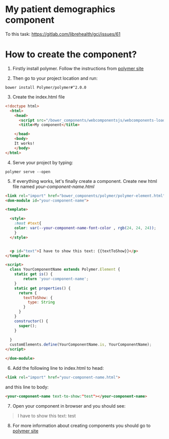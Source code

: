 # My patient demographics component
To this task: https://gitlab.com/librehealth/gci/issues/61

# How to create the component?

  1. Firstly install polymer. Follow the instructions from [polymer site](https://www.polymer-project.org/2.0/docs/tools/polymer-cli#install)

  2. Then go to your project location and run:
  ```
  bower install Polymer/polymer#^2.0.0
  ```

  3. Create the index.html file

  ```html
  <!doctype html>
    <html>
      <head>
        <script src="/bower_components/webcomponentsjs/webcomponents-loader.js"></script>
        <title>My component</title>

      </head>
      <body>
      It works!
      </body>
</html>
  ```
  
  4. Serve your project by typing:
  ```
  polymer serve --open
  ```
  
  5. If everything works, let's finally create a component. Create new html file named _your-component-name.html_
  ```html
<link rel="import" href="bower_components/polymer/polymer-element.html">
<dom-module id="your-component-name">

  <template>

    <style>
      :host #text{
      color: var(--your-component-name-font-color , rgb(24, 24, 24));
      }
    </style>


    <p id="text">I have to show this text: {{textToShow}}</p>
  </template>

  <script>
    class YourComponentName extends Polymer.Element {
      static get is() {
          return 'your-component-name';
      }
      static get properties() {
        return {
          textToShow: {
            type: String
          }
        }
      }
      constructor() {
        super();
      }
      
    }
    customElements.define(YourComponentName.is, YourComponentName);
  </script>

</dom-module>
  ```

  6. Add the following line to index.html to head:
```html
<link rel="import" href="your-component-name.html">
```
  and this line to body:
```html
<your-component-name text-to-show:"test"></your-component-name>
```
  7. Open your component in browser and you should see: 
  >I have to show this text: test

  8. For more information about creating components you should go to [polymer site](https://www.polymer-project.org/2.0/start/)

